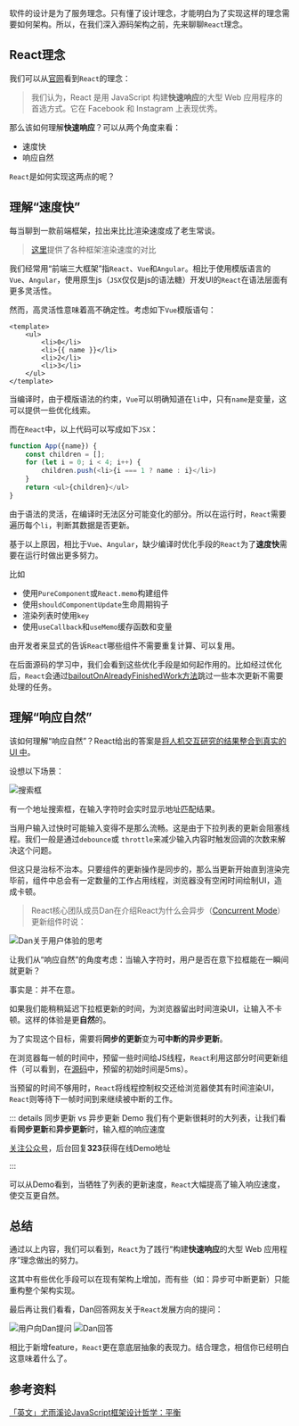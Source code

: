 软件的设计是为了服务理念。只有懂了设计理念，才能明白为了实现这样的理念需要如何架构。所以，在我们深入源码架构之前，先来聊聊`React`理念。

## React理念
我们可以从[官网](https://zh-hans.reactjs.org/docs/thinking-in-react.html)看到`React`的理念：
> 我们认为，React 是用 JavaScript 构建**快速响应**的大型 Web 应用程序的首选方式。它在 Facebook 和 Instagram 上表现优秀。

那么该如何理解**快速响应**？可以从两个角度来看：
- 速度快
- 响应自然

`React`是如何实现这两点的呢？

## 理解“速度快”

每当聊到一款前端框架，拉出来比比渲染速度成了老生常谈。

> [这里](https://stefankrause.net/js-frameworks-benchmark8/table.html)提供了各种框架渲染速度的对比

我们经常用“前端三大框架”指`React`、`Vue`和`Angular`。相比于使用模版语言的`Vue`、`Angular`，使用原生js（`JSX`仅仅是js的语法糖）开发UI的`React`在语法层面有更多灵活性。

然而，高灵活性意味着高不确定性。考虑如下`Vue`模版语句：

```vue
<template>
    <ul>
        <li>0</li>
        <li>{{ name }}</li>
        <li>2</li>
        <li>3</li>
    </ul>
</template>
```

当编译时，由于模版语法的约束，`Vue`可以明确知道在`li`中，只有`name`是变量，这可以提供一些优化线索。

而在`React`中，以上代码可以写成如下`JSX`：

```js
function App({name}) {
    const children = [];
    for (let i = 0; i < 4; i++) {
        children.push(<li>{i === 1 ? name : i}</li>)
    }
    return <ul>{children}</ul>
}
```

由于语法的灵活，在编译时无法区分可能变化的部分。所以在运行时，`React`需要遍历每个`li`，判断其数据是否更新。

基于以上原因，相比于`Vue`、`Angular`，缺少编译时优化手段的`React`为了**速度快**需要在运行时做出更多努力。

比如

- 使用`PureComponent`或`React.memo`构建组件
- 使用`shouldComponentUpdate`生命周期钩子
- 渲染列表时使用`key`
- 使用`useCallback`和`useMemo`缓存函数和变量

由开发者来显式的告诉`React`哪些组件不需要重复计算、可以复用。

在后面源码的学习中，我们会看到这些优化手段是如何起作用的。比如经过优化后，`React`会通过[bailoutOnAlreadyFinishedWork方法](https://github.com/facebook/react/blob/1fb18e22ae66fdb1dc127347e169e73948778e5a/packages/react-reconciler/src/ReactFiberBeginWork.new.js#L2974)跳过一些本次更新不需要处理的任务。


## 理解“响应自然”

该如何理解“响应自然”？React给出的答案是[将人机交互研究的结果整合到真实的 UI 中](https://zh-hans.reactjs.org/docs/concurrent-mode-intro.html#putting-research-into-production)。

设想以下场景：

<img :src="$withBase('/img/searchbox.gif')" alt="搜索框">
<!-- ![搜索框](/img/searchbox.gif) -->

有一个地址搜索框，在输入字符时会实时显示地址匹配结果。

当用户输入过快时可能输入变得不是那么流畅。这是由于下拉列表的更新会阻塞线程。我们一般是通过`debounce`或 `throttle`来减少输入内容时触发回调的次数来解决这个问题。

但这只是治标不治本。只要组件的更新操作是同步的，那么当更新开始直到渲染完毕前，组件中总会有一定数量的工作占用线程，浏览器没有空闲时间绘制UI，造成卡顿。

> React核心团队成员Dan在介绍React为什么会异步（[Concurrent Mode](https://zh-hans.reactjs.org/docs/concurrent-mode-intro.html)）更新组件时说：
<img :src="$withBase('/img/update.png')" alt="Dan关于用户体验的思考">
<!-- ![Dan关于用户体验的思考](/img/update.png) -->

让我们从“响应自然”的角度考虑：当输入字符时，用户是否在意下拉框能在一瞬间就更新？

事实是：并不在意。

如果我们能稍稍延迟下拉框更新的时间，为浏览器留出时间渲染UI，让输入不卡顿。这样的体验是更**自然**的。

为了实现这个目标，需要将**同步的更新**变为**可中断的异步更新**。

在浏览器每一帧的时间中，预留一些时间给JS线程，`React`利用这部分时间更新组件（可以看到，在[源码](https://github.com/facebook/react/blob/1fb18e22ae66fdb1dc127347e169e73948778e5a/packages/scheduler/src/forks/SchedulerHostConfig.default.js#L119)中，预留的初始时间是5ms）。

当预留的时间不够用时，`React`将线程控制权交还给浏览器使其有时间渲染UI，`React`则等待下一帧时间到来继续被中断的工作。


::: details 同步更新 vs 异步更新 Demo
我们有个更新很耗时的大列表，让我们看看**同步更新**和**异步更新**时，输入框的响应速度

[关注公众号](../me.html)，后台回复**323**获得在线Demo地址

:::

可以从Demo看到，当牺牲了列表的更新速度，`React`大幅提高了输入响应速度，使交互更自然。

## 总结

通过以上内容，我们可以看到，`React`为了践行“构建**快速响应**的大型 Web 应用程序”理念做出的努力。

这其中有些优化手段可以在现有架构上增加，而有些（如：异步可中断更新）只能重构整个架构实现。

最后再让我们看看，Dan回答网友关于`React`发展方向的提问：

<img :src="$withBase('/img/ques1.png')" alt="用户向Dan提问">
<img :src="$withBase('/img/ans1.png')" alt="Dan回答">
<!-- ![用户向Dan提问](/img/ques1.png)
![Dan回答](/img/ans1.png) -->

相比于新增feature，`React`更在意底层抽象的表现力。结合理念，相信你已经明白这意味着什么了。

## 参考资料

[「英文」尤雨溪论JavaScript框架设计哲学：平衡](https://www.bilibili.com/video/BV134411c7Sk?from=search&seid=17404881291635824595)
